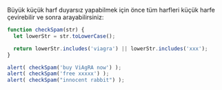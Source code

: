 Büyük küçük harf duyarsız yapabilmek için önce tüm harfleri küçük harfe çevirebilir ve sonra arayabilirsiniz:

```js run
function checkSpam(str) {
  let lowerStr = str.toLowerCase();

  return lowerStr.includes('viagra') || lowerStr.includes('xxx');
}

alert( checkSpam('buy ViAgRA now') );
alert( checkSpam('free xxxxx') );
alert( checkSpam("innocent rabbit") );
```

